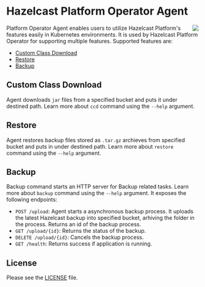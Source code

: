 # Hazelcast Platform Operator Agent #

<img align="right" src="https://hazelcast.com/brand-assets/files/hazelcast-stacked-flat-sm.png">

Platform Operator Agent enables users to utilize Hazelcast Platform's features easily in Kubernetes environments. It is used by Hazelcast Platform Operator for supporting multiple features. Supported features are:

- [Custom Class Download](#custom-class-download)
- [Restore](#restore)
- [Backup](#backup)

## Custom Class Download

Agent downloads `jar` files from a specified bucket and puts it under destined path. Learn more about `ccd` command using the `--help` argument.

## Restore

Agent restores backup files stored as `.tar.gz` archieves from specified bucket and puts in under destined path. Learn more about `restore` command using the `--help` argument.

## Backup

Backup command starts an HTTP server for Backup related tasks. Learn more about `backup` command using the `--help` argument. It exposes the following endpoints:

- `POST /upload`: Agent starts a asynchronous backup process. It uploads the latest Hazelcast backup into specified bucket, arhiving the folder in the process. Returns an id of the backup process.
- `GET /upload/{id}`: Returns the status of the backup.
- `DELETE /upload/{id}`: Cancels the backup process.
- `GET /health`: Returns success if application is running.

## License

Please see the [LICENSE](LICENSE) file.
